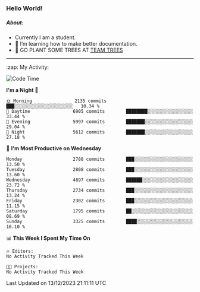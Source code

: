 ### Hello World!

##### About:
- Currently I am a student.
- 🌱 I’m learning how to make better documentation.
- 🌱 GO PLANT SOME TREES AT [TEAM TREES](https://teamtrees.org/)

---
  <summary>:zap: My Activity:</summary>
  
<!--START_SECTION:waka-->
![Code Time](http://img.shields.io/badge/Code%20Time-1%2C267%20hrs%2047%20mins-blue)

**I'm a Night 🦉** 

```text
🌞 Morning                2135 commits        ███░░░░░░░░░░░░░░░░░░░░░░   10.34 % 
🌆 Daytime                6905 commits        ████████░░░░░░░░░░░░░░░░░   33.44 % 
🌃 Evening                5997 commits        ███████░░░░░░░░░░░░░░░░░░   29.04 % 
🌙 Night                  5612 commits        ███████░░░░░░░░░░░░░░░░░░   27.18 % 
```
📅 **I'm Most Productive on Wednesday** 

```text
Monday                   2788 commits        ███░░░░░░░░░░░░░░░░░░░░░░   13.50 % 
Tuesday                  2808 commits        ███░░░░░░░░░░░░░░░░░░░░░░   13.60 % 
Wednesday                4897 commits        ██████░░░░░░░░░░░░░░░░░░░   23.72 % 
Thursday                 2734 commits        ███░░░░░░░░░░░░░░░░░░░░░░   13.24 % 
Friday                   2302 commits        ███░░░░░░░░░░░░░░░░░░░░░░   11.15 % 
Saturday                 1795 commits        ██░░░░░░░░░░░░░░░░░░░░░░░   08.69 % 
Sunday                   3325 commits        ████░░░░░░░░░░░░░░░░░░░░░   16.10 % 
```


📊 **This Week I Spent My Time On** 

```text
🔥 Editors: 
No Activity Tracked This Week

🐱‍💻 Projects: 
No Activity Tracked This Week
```


 Last Updated on 13/12/2023 21:11:11 UTC
<!--END_SECTION:waka-->
